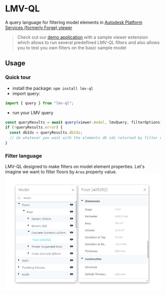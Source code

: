# LMV-QL
A query language for filtering model elements in [Autodesk Platform Services (formerly Forge) viewer](https://aps.autodesk.com/en/docs/viewer/v7/developers_guide/overview/)

> Check out our [demo application](https://lmv-ql.cadbim.dev) with a sample viewer extension
> which allows to run several predefined LMV-QL filters and also allows you
> to test you own filters on the basic sample model

## Usage

### Quick tour
- install the package: `npm install lmv-ql`
- import query:
```ts
import { query } from "lmv-ql";
```
- run your LMV query
```ts
const queryResults = await query(viewer.model, lmvQuery, filterOptions);
if (!queryResults.error) {
  const dbIds = queryResults.dbIds;
  // do whatever you want with the elements db ids returned by filter engine
}
```
### Filter language

LMV-QL designed to make filters on model element properties. Let's imagine we want to filter floors by `Area` property value.
![element](./assets/viewer-model-element.png)